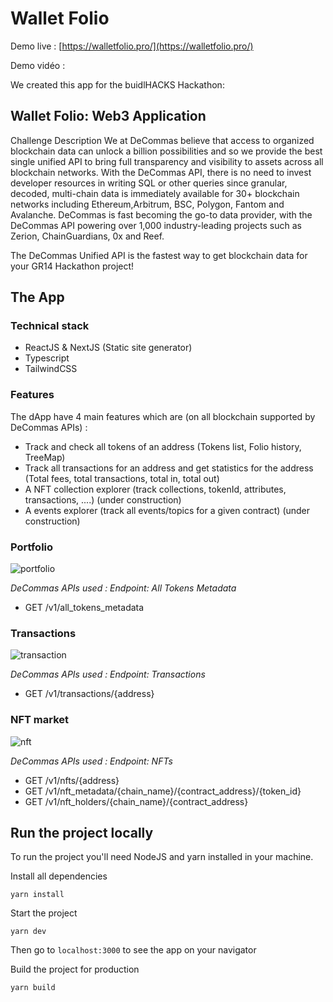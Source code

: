 # Wallet Folio



Demo live : [https://walletfolio.pro/](https://walletfolio.pro/)

Demo vidéo : 

We created this app for the buidlHACKS Hackathon:
## Wallet Folio: Web3 Application
Challenge Description
We at DeCommas believe that access to organized blockchain data can unlock a billion possibilities and so we provide the best single unified API to bring full transparency and visibility to assets across all blockchain networks. With the DeCommas API, there is no need to invest developer resources in writing SQL or other queries since granular, decoded, multi-chain data is immediately available for 30+ blockchain networks including Ethereum,Arbitrum, BSC, Polygon, Fantom and Avalanche. DeCommas is fast becoming the go-to data provider, with the DeCommas API powering over 1,000 industry-leading projects such as Zerion, ChainGuardians, 0x and Reef.

The DeCommas Unified API is the fastest way to get blockchain data for your GR14 Hackathon project!


## The App


### Technical stack


- ReactJS & NextJS (Static site generator)
- Typescript
- TailwindCSS


### Features
The dApp have 4 main features which are (on all blockchain supported by DeCommas APIs) : 

- Track and check all tokens of an address (Tokens list, Folio history, TreeMap)
- Track all transactions for an address and get statistics for the address (Total fees, total transactions, total in, total out)
- A NFT collection explorer (track collections, tokenId, attributes, transactions, ....) (under construction)
- A events explorer (track all events/topics for a given contract) (under construction)



### Portfolio

![portfolio](https://github.com/buidlHACKS/dcomma/assets/16322269/4f93ab74-cf75-4c54-aab1-b4caad36a1e6)



*DeCommas APIs used : Endpoint: All Tokens Metadata*
- GET /v1/all_tokens_metadata



### Transactions
![transaction](https://github.com/buidlHACKS/dcomma/assets/16322269/1e18411b-f8bc-4ddf-82cb-925440764deb)

*DeCommas APIs used : Endpoint: Transactions*
- GET /v1/transactions/{address}


### NFT market
![nft](https://github.com/buidlHACKS/dcomma/assets/16322269/3d07f8cb-0811-4033-b457-cacadc452ce6)

*DeCommas APIs used : Endpoint: NFTs*
- GET /v1/nfts/{address}
- GET /v1/nft_metadata/{chain_name}/{contract_address}/{token_id}
- GET /v1/nft_holders/{chain_name}/{contract_address} 



## Run the project locally

To run the project you'll need NodeJS and yarn installed in your machine.

Install all dependencies

    yarn install


Start the project

    yarn dev

Then go to `localhost:3000` to see the app on your navigator

Build the project for production

    yarn build
